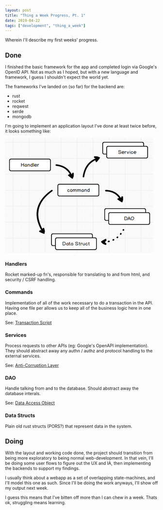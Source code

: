 ```yaml
---
layout: post
title: "Thing a Week Progress, Pt. 1"
date: 2019-04-22
tags: ["development", "thing_a_week"]
---
```


Wherein I'll describe my first weeks' progress.

## Done

I finished the basic framework for the app and completed login via Google's OpenID API.  Not as much as I hoped, but with a new language and framework, I guess I shouldn't expect the world yet.

The frameworks I've landed on (so far) for the backend are:

* rust
* rocket
* reqwest
* serde
* mongodb

I'm going to implement an application layout I've done at least twice before, it looks something like:

![Architectural Diagram](/public/img/thing-a-week-pt1/arch-diagram.png)

### Handlers

Rocket marked-up fn's, responsible for translating to and from html, and security / CSRF handling.

### Commands

Implementation of all of the work necessary to do a transaction in the API.  Having one file per allows us to keep all of the business logic here in one place.

See: [Transaction Script](https://www.martinfowler.com/eaaCatalog/transactionScript.html)

### Services

Process requests to other APIs (eg: Google's OpenAPI implementation).  They should abstract away any authn / authz and protocol handling to the external services.

See: [Anti-Corruption Layer](https://markhneedham.com/blog/2009/07/07/domain-driven-design-anti-corruption-layer/)

### DAO

Handle talking from and to the database.  Should abstract away the database interals.

See: [Data Access Object](https://en.wikipedia.org/wiki/Data_access_object)

### Data Structs

Plain old rust structs (PORS?) that represent data in the system.

## Doing

With the layout and working code done, the project should transition from being more exploratory to being normal web-development.  In that vein, I'll be doing some user flows to figure out the UX and IA, then implementing the backends to support my findings.

I usually think about a webapp as a set of overlapping state-machines, and I'll model this one as such.  Since I'll be doing the work anyways, I'll show off my output next week.  

I guess this means that I've bitten off more than I can chew in a week.  Thats ok, struggling means learning.  
